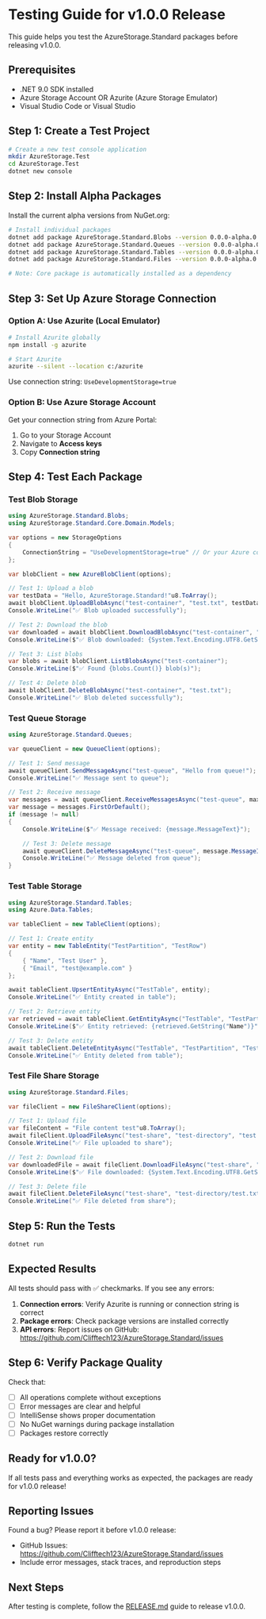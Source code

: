 # Testing Guide for v1.0.0 Release

This guide helps you test the AzureStorage.Standard packages before releasing v1.0.0.

## Prerequisites

- .NET 9.0 SDK installed
- Azure Storage Account OR Azurite (Azure Storage Emulator)
- Visual Studio Code or Visual Studio

## Step 1: Create a Test Project

```bash
# Create a new test console application
mkdir AzureStorage.Test
cd AzureStorage.Test
dotnet new console
```

## Step 2: Install Alpha Packages

Install the current alpha versions from NuGet.org:

```bash
# Install individual packages
dotnet add package AzureStorage.Standard.Blobs --version 0.0.0-alpha.0.8
dotnet add package AzureStorage.Standard.Queues --version 0.0.0-alpha.0.8
dotnet add package AzureStorage.Standard.Tables --version 0.0.0-alpha.0.8
dotnet add package AzureStorage.Standard.Files --version 0.0.0-alpha.0.8

# Note: Core package is automatically installed as a dependency
```

## Step 3: Set Up Azure Storage Connection

### Option A: Use Azurite (Local Emulator)

```bash
# Install Azurite globally
npm install -g azurite

# Start Azurite
azurite --silent --location c:/azurite
```

Use connection string: `UseDevelopmentStorage=true`

### Option B: Use Azure Storage Account

Get your connection string from Azure Portal:
1. Go to your Storage Account
2. Navigate to **Access keys**
3. Copy **Connection string**

## Step 4: Test Each Package

### Test Blob Storage

```csharp
using AzureStorage.Standard.Blobs;
using AzureStorage.Standard.Core.Domain.Models;

var options = new StorageOptions
{
    ConnectionString = "UseDevelopmentStorage=true" // Or your Azure connection string
};

var blobClient = new AzureBlobClient(options);

// Test 1: Upload a blob
var testData = "Hello, AzureStorage.Standard!"u8.ToArray();
await blobClient.UploadBlobAsync("test-container", "test.txt", testData, "text/plain");
Console.WriteLine("✅ Blob uploaded successfully");

// Test 2: Download the blob
var downloaded = await blobClient.DownloadBlobAsync("test-container", "test.txt");
Console.WriteLine($"✅ Blob downloaded: {System.Text.Encoding.UTF8.GetString(downloaded)}");

// Test 3: List blobs
var blobs = await blobClient.ListBlobsAsync("test-container");
Console.WriteLine($"✅ Found {blobs.Count()} blob(s)");

// Test 4: Delete blob
await blobClient.DeleteBlobAsync("test-container", "test.txt");
Console.WriteLine("✅ Blob deleted successfully");
```

### Test Queue Storage

```csharp
using AzureStorage.Standard.Queues;

var queueClient = new QueueClient(options);

// Test 1: Send message
await queueClient.SendMessageAsync("test-queue", "Hello from queue!");
Console.WriteLine("✅ Message sent to queue");

// Test 2: Receive message
var messages = await queueClient.ReceiveMessagesAsync("test-queue", maxMessages: 1);
var message = messages.FirstOrDefault();
if (message != null)
{
    Console.WriteLine($"✅ Message received: {message.MessageText}");

    // Test 3: Delete message
    await queueClient.DeleteMessageAsync("test-queue", message.MessageId, message.PopReceipt);
    Console.WriteLine("✅ Message deleted from queue");
}
```

### Test Table Storage

```csharp
using AzureStorage.Standard.Tables;
using Azure.Data.Tables;

var tableClient = new TableClient(options);

// Test 1: Create entity
var entity = new TableEntity("TestPartition", "TestRow")
{
    { "Name", "Test User" },
    { "Email", "test@example.com" }
};

await tableClient.UpsertEntityAsync("TestTable", entity);
Console.WriteLine("✅ Entity created in table");

// Test 2: Retrieve entity
var retrieved = await tableClient.GetEntityAsync("TestTable", "TestPartition", "TestRow");
Console.WriteLine($"✅ Entity retrieved: {retrieved.GetString("Name")}");

// Test 3: Delete entity
await tableClient.DeleteEntityAsync("TestTable", "TestPartition", "TestRow");
Console.WriteLine("✅ Entity deleted from table");
```

### Test File Share Storage

```csharp
using AzureStorage.Standard.Files;

var fileClient = new FileShareClient(options);

// Test 1: Upload file
var fileContent = "File content test"u8.ToArray();
await fileClient.UploadFileAsync("test-share", "test-directory", "test.txt", fileContent);
Console.WriteLine("✅ File uploaded to share");

// Test 2: Download file
var downloadedFile = await fileClient.DownloadFileAsync("test-share", "test-directory/test.txt");
Console.WriteLine($"✅ File downloaded: {System.Text.Encoding.UTF8.GetString(downloadedFile)}");

// Test 3: Delete file
await fileClient.DeleteFileAsync("test-share", "test-directory/test.txt");
Console.WriteLine("✅ File deleted from share");
```

## Step 5: Run the Tests

```bash
dotnet run
```

## Expected Results

All tests should pass with ✅ checkmarks. If you see any errors:

1. **Connection errors**: Verify Azurite is running or connection string is correct
2. **Package errors**: Check package versions are installed correctly
3. **API errors**: Report issues on GitHub: https://github.com/Clifftech123/AzureStorage.Standard/issues

## Step 6: Verify Package Quality

Check that:
- [ ] All operations complete without exceptions
- [ ] Error messages are clear and helpful
- [ ] IntelliSense shows proper documentation
- [ ] No NuGet warnings during package installation
- [ ] Packages restore correctly

## Ready for v1.0.0?

If all tests pass and everything works as expected, the packages are ready for v1.0.0 release!

## Reporting Issues

Found a bug? Please report it before v1.0.0 release:
- GitHub Issues: https://github.com/Clifftech123/AzureStorage.Standard/issues
- Include error messages, stack traces, and reproduction steps

## Next Steps

After testing is complete, follow the [RELEASE.md](RELEASE.md) guide to release v1.0.0.

